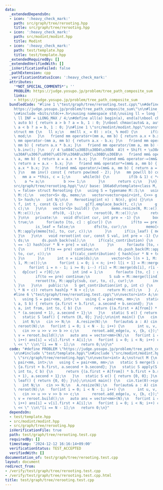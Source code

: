 ```yaml
---
data:
  _extendedDependsOn:
  - icon: ':heavy_check_mark:'
    path: src/graph/tree/rerooting.hpp
    title: src/graph/tree/rerooting.hpp
  - icon: ':heavy_check_mark:'
    path: src/modint/modint.hpp
    title: Modint
  - icon: ':heavy_check_mark:'
    path: test/template.hpp
    title: test/template.hpp
  _extendedRequiredBy: []
  _extendedVerifiedWith: []
  _isVerificationFailed: false
  _pathExtension: cpp
  _verificationStatusIcon: ':heavy_check_mark:'
  attributes:
    '*NOT_SPECIAL_COMMENTS*': ''
    PROBLEM: https://judge.yosupo.jp/problem/tree_path_composite_sum
    links:
    - https://judge.yosupo.jp/problem/tree_path_composite_sum
  bundledCode: "#line 1 \"test/graph/tree/rerooting.test.cpp\"\n#define PROBLEM \"\
    https://judge.yosupo.jp/problem/tree_path_composite_sum\"\n\n#line 1 \"test/template.hpp\"\
    \n#include <bits/stdc++.h>\nusing namespace std;\nusing ll = long long;\nconst\
    \ ll INF = LLONG_MAX / 4;\n#define all(a) begin(a), end(a)\nbool chmin(auto& a,\
    \ auto b) { return a > b ? a = b, 1 : 0; }\nbool chmax(auto& a, auto b) { return\
    \ a < b ? a = b, 1 : 0; }\n#line 1 \"src/modint/modint.hpp\"\nconst ll mod = 998244353;\n\
    struct mm {\n   ll x;\n   mm(ll x_ = 0) : x(x_ % mod) {\n      if(x < 0) x +=\
    \ mod;\n   }\n   friend mm operator+(mm a, mm b) { return a.x + b.x; }\n   friend\
    \ mm operator-(mm a, mm b) { return a.x - b.x; }\n   friend mm operator*(mm a,\
    \ mm b) { return a.x * b.x; }\n   friend mm operator/(mm a, mm b) { return a *\
    \ b.inv(); }\n   // 4 \u884C\u30B3\u30D4\u30DA  Alt + Shift + \u30AF\u30EA\u30C3\
    \u30AF\u3067\u8907\u6570\u30AB\u30FC\u30BD\u30EB\n   friend mm& operator+=(mm&\
    \ a, mm b) { return a = a.x + b.x; }\n   friend mm& operator-=(mm& a, mm b) {\
    \ return a = a.x - b.x; }\n   friend mm& operator*=(mm& a, mm b) { return a =\
    \ a.x * b.x; }\n   friend mm& operator/=(mm& a, mm b) { return a = a * b.inv();\
    \ }\n   mm inv() const { return pow(mod - 2); }\n   mm pow(ll b) const {\n   \
    \   mm a = *this, c = 1;\n      while(b) {\n         if(b & 1) c *= a;\n     \
    \    a *= a;\n         b >>= 1;\n      }\n      return c;\n   }\n};\n#line 1 \"\
    src/graph/tree/rerooting.hpp\"\n// base: 166a6d\ntemplate<class M, bool calc_contribution\
    \ = false> struct Rerooting {\n   using S = typename M::S;\n   using C = typename\
    \ M::C;\n   vector<S> dp, memo;\n   vector<vector<pair<int, C>>> g;\n   map<ll,\
    \ S> hash;\n   int N;\n\n   Rerooting(int n) : N(n), g(n) {}\n\n   void add_edge(int\
    \ f, int t, const C& c) {\n      g[f].emplace_back(t, c);\n      g[t].emplace_back(f,\
    \ c);\n   }\n\n   vector<S> build() {\n      memo.resize(N, M::e());\n      dp.resize(N,\
    \ M::e());\n      dfs(0, -1);\n      reroot(0, M::e());\n      return dp;\n  \
    \ }\n\n   private:\n   void dfs(int cur, int pre = -1) {\n      bool is_leaf =\
    \ true;\n      for(auto [to, c] : g[cur]) {\n         if(to == pre) continue;\n\
    \         is_leaf = false;\n         dfs(to, cur);\n         memo[cur] = M::merge(memo[cur],\
    \ M::apply(memo[to], to, cur, c));\n      }\n      if(is_leaf) { memo[cur] = M::leaf();\
    \ }\n   }\n\n   void reroot(int cur, const S val, int pre = -1) {\n      vector<S>\
    \ ds;\n      ds.push_back(val);\n      if(calc_contribution) {\n         if(pre\
    \ == -1) hash[cur * N + pre] = val;\n      }\n      for(auto [to, c] : g[cur])\
    \ {\n         if(to == pre) continue;\n         ds.push_back(M::apply(memo[to],\
    \ to, cur, c));\n         if(calc_contribution) { hash[cur * N + to] = ds.back();\
    \ }\n      }\n      int n = size(ds);\n      vector<S> l(n + 1, M::e()), r(n +\
    \ 1, M::e());\n      for(int i = 0; i < n; i++) l[i + 1] = M::merge(l[i], ds[i]);\n\
    \      for(int i = n - 1; i >= 0; i--) r[i] = M::merge(ds[i], r[i + 1]);\n   \
    \   dp[cur] = r[0];\n      int ind = 1;\n      for(auto [to, c] : g[cur]) {\n\
    \         if(to == pre) continue;\n         S sub = M::merge(l[ind], r[ind + 1]);\n\
    \         reroot(to, M::apply(sub, cur, to, c), cur);\n         ind++;\n     \
    \ }\n   }\n\n   public:\n   S get_contribution(int p, int c) {\n      if(hash.count(p\
    \ * N + c)) return hash[p * N + c];\n      return M::e();\n   }  // e6000f\n};\n\
    #line 6 \"test/graph/tree/rerooting.test.cpp\"\n\nvector<int> A;\nstruct M {\n\
    \   using S = pair<mm, int>;\n   using C = pair<mm, mm>;\n   static S merge(S\
    \ a, S b) { return {a.first + b.first, a.second + b.second}; }\n   static S apply(S\
    \ a, int from, int to, C b) {\n      return {(a.first + A[from]) * b.first + b.second\
    \ * (a.second + 1), a.second + 1};\n   }\n   static S e() { return {0, 0}; }\n\
    \   static S leaf() { return {0, 0}; }\n};\n\nint main() {\n   cin.tie(0)->sync_with_stdio(false);\n\
    \   int N;\n   cin >> N;\n   A.resize(N);\n   for(auto& a : A) cin >> a;\n   Rerooting<M>\
    \ reroot(N);\n   for(int i = 0; i < N - 1; i++) {\n      int u, v, b, c;\n   \
    \   cin >> u >> v >> b >> c;\n      reroot.add_edge(u, v, {b, c});\n   }\n   auto\
    \ v = reroot.build();\n   auto ans = vector<mm>(N);\n   for(int i = 0; i < N;\
    \ i++) ans[i] = v[i].first + A[i];\n   for(int i = 0; i < N; i++) cout << ans[i].x\
    \ << \" \\n\"[i == N - 1];\n   return 0;\n}\n"
  code: "#define PROBLEM \"https://judge.yosupo.jp/problem/tree_path_composite_sum\"\
    \n\n#include \"test/template.hpp\"\n#include \"src/modint/modint.hpp\"\n#include\
    \ \"src/graph/tree/rerooting.hpp\"\n\nvector<int> A;\nstruct M {\n   using S =\
    \ pair<mm, int>;\n   using C = pair<mm, mm>;\n   static S merge(S a, S b) { return\
    \ {a.first + b.first, a.second + b.second}; }\n   static S apply(S a, int from,\
    \ int to, C b) {\n      return {(a.first + A[from]) * b.first + b.second * (a.second\
    \ + 1), a.second + 1};\n   }\n   static S e() { return {0, 0}; }\n   static S\
    \ leaf() { return {0, 0}; }\n};\n\nint main() {\n   cin.tie(0)->sync_with_stdio(false);\n\
    \   int N;\n   cin >> N;\n   A.resize(N);\n   for(auto& a : A) cin >> a;\n   Rerooting<M>\
    \ reroot(N);\n   for(int i = 0; i < N - 1; i++) {\n      int u, v, b, c;\n   \
    \   cin >> u >> v >> b >> c;\n      reroot.add_edge(u, v, {b, c});\n   }\n   auto\
    \ v = reroot.build();\n   auto ans = vector<mm>(N);\n   for(int i = 0; i < N;\
    \ i++) ans[i] = v[i].first + A[i];\n   for(int i = 0; i < N; i++) cout << ans[i].x\
    \ << \" \\n\"[i == N - 1];\n   return 0;\n}"
  dependsOn:
  - test/template.hpp
  - src/modint/modint.hpp
  - src/graph/tree/rerooting.hpp
  isVerificationFile: true
  path: test/graph/tree/rerooting.test.cpp
  requiredBy: []
  timestamp: '2024-12-12 16:16:14+09:00'
  verificationStatus: TEST_ACCEPTED
  verifiedWith: []
documentation_of: test/graph/tree/rerooting.test.cpp
layout: document
redirect_from:
- /verify/test/graph/tree/rerooting.test.cpp
- /verify/test/graph/tree/rerooting.test.cpp.html
title: test/graph/tree/rerooting.test.cpp
---
```

